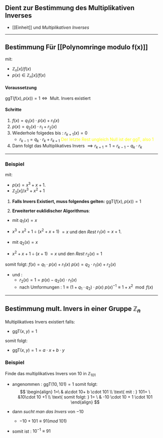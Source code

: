 ## Dient zur Bestimmung des Multiplikativen Inverses
-  [[Einheit]] und *Multiplikativen Inverses* 

---
## Bestimmung Für [[Polynomringe modulo f(x)]]
mit: 
- $\mathbb{Z}_{n}[x] / f(x)$
- $p(x) \in \mathbb{Z}_{n}[x] / f(x)$
#### Voraussetzung
 $\text{ggT}(f(x),p(x))=1 \Leftrightarrow \text{ Mult. Invers existiert}$

#### Schritte 
1) $f(x)=q_{1}(x)\cdot p(x)+r_{1}(x)$
2) $p(x)=q_{2}(x)\cdot r_{1}+r_{2}(x)$
3) Wiederhole folgedes bis :  $r_{k+1}(x)=0$
	- $r_{k-1}=q_{k}\cdot r_{k}+r_{k+1}$
<span style="color:#ffff00">Der letzte Rest ungleich Null ist der ggT, also 1</span> 
4) Dann folgt das Multiplikatives Invers $\implies r_{k+1}=1=r_{k-1}-q_{k}\cdot r_{k}$

---

### Beispiel
mit:
- $p(x) = x^3 + x + 1$.
- $\mathbb{Z}_{2}[x] / x^{3}+ x^{2}+1$

1. **Falls Invers Existiert, muss folgendes gelten:** 
   $\text{ggT}(f(x), p(x)) = 1$  

2. **Erweiterter euklidischer Algorithmus**:  
- mit $q_{1}(x)=x$
-  $x^3 + x^2 + 1 \div (x^2 + x + 1)$ $=x$ und den *Rest* $r_1(x) = x + 1$. 

- mit $q_{2}(x)=x$
-  $x^2 + x + 1 \div (x + 1)$ $=x$ und den *Rest* $r_2(x) = 1$

somit folgt: 
$f(x)=q_{1}\cdot p(x)+r_{1}(x)$
$p(x)=q_{2}\cdot r_{1}(x)+r_{2}(x)$
- und :
	- $r_{2}(x)=1=p(x)-q_{2}(x)\cdot r_{1}(x)$
	- nach Umformungen : $1 \equiv (1+q_{1}\cdot q_{2}) \cdot p(x)$
$p(x)^{-1} \equiv 1 + x^2 \mod f(x)$


---

## Bestimmung mult. Invers in einer Gruppe $\mathbb{Z}_{n}$
Multiplikatives Invers existiert falls: 
- $\text{ggT}(x,y)=1$

somit folgt:
- $\text{ggT}(x,y)=1=a \cdot x+b\cdot y$

### Beispiel
Finde das multiplikatives Invers von 10 in $\mathbb{Z}_{101}$
- angenommen : $\text{ggT}(10,101)=1$
somit folgt: 
$$
\begin{align}
1=\ &  a\cdot 10+ b \cdot 101 \\
\text{ mit : } 101= \ &10\cdot 10 +1 \\
\text{ somit folgt: } 1= \ & -10 \cdot 10 + 1 \cdot 101
\end{align}
$$
- dann *sucht man das Invers* von $-10$
	- $-10+101 \equiv 91 (mod \ 101)$

- somit ist : $10^{-1} \equiv 91$
